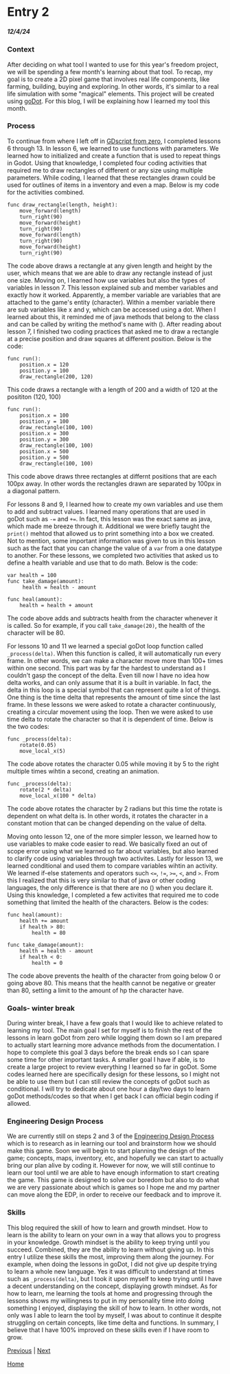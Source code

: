 # Entry 2
##### 12/4/24

### Context
After deciding on what tool I wanted to use for this year's freedom project, we will be spending a few month's learning about that tool. To recap, my goal is to create a 2D pixel game that involves real life components, like farming, building, buying and exploring. In other words, it's similar to a real life simulation with some "magical" elements. This project will be created using [goDot](https://godotengine.org/). For this blog, I will be explaining how I learned my tool this month.

### Process
To continue from where I left off in [GDscript from zero](https://gdquest.github.io/learn-gdscript/), I completed lessons 6 through 13. In lesson 6, we learned to use functions with parameters. We learned how to initialized and create a function that is used to repeat things in Godot. Using that knowledge, I completed four coding activities that required me to draw rectangles of different or any size using multiple parameters. While coding, I learned that these rectangles drawn could be used for outlines of items in a inventory and even a map. Below is my code for the activities combined. 

```
func draw_rectangle(length, height):
	move_forward(length)
	turn_right(90)
	move_forward(height)
	turn_right(90)
	move_forward(length)
	turn_right(90)
	move_forward(height)
	turn_right(90)
```

The code above draws a rectangle at any given length and height by the user, which means that we are able to draw any rectangle instead of just one size. 
Moving on, I learned how use variables but also the types of variables in lesson 7. This lesson explained sub and member variables and exactly how it worked. Apparently, a member variable are variables that are attached to the game's entity (character). Within a member variable there are sub variables like x and y, which can be accessed using a dot. When I learned about this, it reminded me of java methods that belong to the class and can be called by writing the method's name with (). After reading about lesson 7, I finished two coding practices that asked me to draw a rectangle at a precise position and draw squares at different position. Below is the code:

```
func run():
	position.x = 120
	position.y = 100
	draw_rectangle(200, 120)
```
This code draws a rectangle with a length of 200 and a width of 120 at the posititon (120, 100)
```
func run():
	position.x = 100
	position.y = 100
	draw_rectangle(100, 100)
	position.x = 300
	position.y = 300
	draw_rectangle(100, 100)
	position.x = 500
	position.y = 500
	draw_rectangle(100, 100)
```
This code above draws three rectangles at differnt positions that are each 100px away. In other words the rectangles drawn are separated by 100px in a diagonal pattern. 

For lessons 8 and 9, I learned how to create my own variables and use them to add and subtract values. I learned many operations that are used in goDot such as `-=` and `+=`. In fact, this lesson was the exact same as java, which made me breeze through it. Additional we were briefly taught the `print()` mehtod that allowed us to print something into a box we created. Not to mention, some important information was given to us in this lesson such as the fact that you can change the value of a `var` from a one datatype to another. For these lessons, we completed two activities that asked us to define a health variable and use that to do math. Below is the code:

```
var health = 100
func take_damage(amount):
	 health = health - amount

func heal(amount):
	health = health + amount
```
The code above adds and subtracts health from the character whenever it is called. So for example, if you call `take_damage(20)`, the health of the character will be 80. 

For lessons 10 and 11 we learned a special goDot loop function called `_process(delta)`. When this function is called, it will automatically run every frame. In other words, we can make a character move more than 100+ times within one second. This part was by far the hardest to understand as I couldn't gasp the concept of the delta. Even till now I have no idea how delta works, and can only assume that it is a built in variable. In fact, the delta in this loop is a special symbol that can represent quite a lot of things. One thing is the time delta that represents the amount of time since the last frame. In these lessons we were asked to rotate a character continuously, creating a circular movement using the loop. Then we were asked to use time delta to rotate the character so that it is dependent of time. Below is the two codes:

```
func _process(delta):
	rotate(0.05)
	move_local_x(5)
```
The code above rotates the character 0.05 while moving it by 5 to the right multiple times wihtin a second, creating an animation.
```
func _process(delta):
	rotate(2 * delta)
	move_local_x(100 * delta)
```
The code above rotates the character by 2 radians but this time the rotate is dependent on what delta is. In other words, it rotates the character in a constant motion that can be changed depending on the value of delta. 

Moving onto lesson 12, one of the more simpler lesson, we learned how to use variables to make code easier to read. We basically fixed an out of scope error using what we learned so far about variables, but also learned to clarify code using variables through two activites. Lastly for lesson 13, we learned conditional and used them to compare variables wihtin an activity. We learned if-else statements and operators such `<=`, `!=`, `>=`, `<`, and `>`. From this I realized that this is very similar to that of java or other coding languages, the only difference is that there are no () when you declare it. Using this knowledge, I completed a few activites that required me to code something that limited the health of the characters. Below is the codes:

```
func heal(amount):
	health += amount
	if health > 80:
		health = 80

func take_damage(amount):
	health = health - amount
	if health < 0:
		health = 0
```
The code above prevents the health of the character from going below 0 or going above 80. This means that the health cannot be negative or greater than 80, setting a limit to the amount of hp the character have. 

### Goals- winter break
During winter break, I have a few goals that I would like to achieve related to learning my tool. The main goal I set for myself is to finish the rest of the lessons in learn goDot from zero while logging them down so I am prepared to actually start learning more advance methods from the documentation. I hope to complete this goal 3 days before the break ends so I can spare some time for other important tasks. A smaller goal I have if able, is to create a large project to review everything I learned so far in goDot. Some codes learned here are specifically design for these lessons, so I might not be able to use them but I can still review the concepts of goDot such as conditional. I will try to dedicate about one hour a day/two days to learn goDot methods/codes so that when I get back I can official begin coding if allowed.

### Engineering Design Process
We are currently still on steps 2 and 3 of the [Engineering Design Process](https://hstatsep.github.io/students/) which is to research as in learning our tool and brainstorm how we should make this game. Soon we will begin to start planning the design of the game; concepts, maps, inventory, etc, and hopefully we can start to actually bring our plan alive by coding it. However for now, we will still continue to learn our tool until we are able to have enough information to start creating the game. This game is designed to solve our boredom but also to do what we are very passionate about which is games so I hope me and my partner can move along the EDP, in order to receive our feedback and to improve it. 

### Skills
This blog required the skill of how to learn and growth mindset. How to learn is the ability to learn on your own in a way that allows you to progress in your knowledge. Growth mindset is the ability to keep trying until you succeed. Combined, they are the ability to learn without giving up. In this entry I utilize these skills the most, improving them along the journey. For example, when doing the lessons in goDot, I did not give up despite trying to learn a whole new language. Yes it was difficult to understand at times such as `_process(delta)`, but I took it upon myself to keep trying until I have a decent understanding on the concept, displaying growth mindset. As for how to learn, me learning the tools at home and progressing through the lessons shows my willingness to put in my personality time into doing something I enjoyed, displaying the skill of how to learn. In other words, not only was I able to learn the tool by myself, I was about to continue it despite struggling on certain concepts, like time delta and functions. In summary, I believe that I have 100% improved on these skills even if I have room to grow. 

[Previous](entry01.md) | [Next](entry03.md)

[Home](../README.md)
